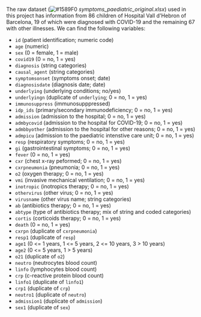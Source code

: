 The raw dataset (![#1589F0](https://via.placeholder.com/15/1589F0/000000?text=+) *symptoms_paediatric_original.xlsx*) used in this project has information from 86 children of Hospital Vall d'Hebron of Barcelona, 19 of which were diagnosed with COVID-19 and the remaining 67 with other illnesses. We can find the following variables:
   - `id` (patient identification; numeric code)
   - `age` (numeric)
   - `sex` (0 = female, 1 = male)
   - `covid19` (0 = no, 1 = yes)
   - `diagnosis` (string categories)
   - `causal_agent` (string categories)
   - `symptomsonset` (symptoms onset; date)
   - `diagnosisdate` (diagnosis date; date)
   - `underlying` (underlying conditions; no/yes)
   - `underlyingn` (duplicate of `underlying`; 0 = no, 1 = yes)
   - `immunosuppress` (immunosupppressed)
   - `idp_ids` (primary/secondary immunodeficiency; 0 = no, 1 = yes)
   - `admission` (admission to the hospital; 0 = no, 1 = yes)
   - `admbycovid` (admission to the hospital for COVID-19; 0 = no, 1 = yes)
   - `admbbyother` (admission to the hospital for other reasons; 0 = no, 1 = yes)
   - `admpicu` (admission to the paediatric intenstive care unit; 0 = no, 1 = yes)
   - `resp` (respiratory symptoms; 0 = no, 1 = yes)
   - `gi` (gastrointestinal symptoms; 0 = no, 1 = yes)
   - `fever` (0 = no, 1 = yes)
   - `cxr` (chest x-ray peformed; 0 = no, 1 = yes)
   - `cxrpneumonia` (pneumonia; 0 = no, 1 = yes)
   - `o2` (oxygen therapy; 0 = no, 1 = yes)
   - `vmi` (invasive mechanical ventilation; 0 = no, 1 = yes)
   - `inotropic` (inotropics therapy; 0 = no, 1 = yes)
   - `othervirus` (other virus; 0 = no, 1 = yes)
   - `virusname` (other virus name; string categories)
   - `ab` (antibiotics therapy; 0 = no, 1 = yes)
   - `abtype` (type of antibiotics therapy; mix of string and coded categories)
   - `cortis` (corticoids therapy; 0 = no, 1 = yes)
   - `death` (0 = no, 1 = yes)
   - `cxrpn` (duplicate of `cxrpneumonia`)
   - `resp1` (duplicate of `resp`)
   - `age1` (0 <= 1 years, 1 <= 5 years, 2 <= 10 years, 3 > 10 years)
   - `age2` (0 <= 5 years, 1 > 5 years)
   - `o21` (duplicate of `o2`)
   - `neutro` (neutrocytes blood count)
   - `linfo` (lymphocytes blood count)
   - `crp` (c-reactive protein blood count)
   - `linfo1` (duplicate of `linfo1`)
   - `crp1` (duplicate of `crp`)
   - `neutro1` (duplicate of `neutro`)
   - `admission1` (duplicate of `admission`)
   - `sex1` (duplicate of `sex`)
